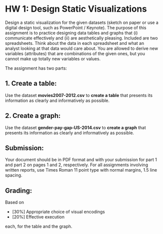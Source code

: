 # HW 1: Design Static Visualizations

Design a static visualization for the given datasets (sketch on paper or use a digital design tool, such as PowerPoint / Keynote). The purpose of this assignment is to practice designing data tables and graphs that (i) communicate effectively and (ii) are aesthetically pleasing. Included are two spreadsheets. Think about the data in each spreadsheet and what an analyst looking at that data would care about. You are allowed to derive new variables (attributes) that are combinations of the given ones, but you cannot make up totally new variables or values. 

The assignment has two parts:

## 1. Create a table:
Use the dataset **movies2007-2012.csv** to **create a table** that presents its information as clearly and informatively as possible.

## 2. Create a graph:
Use the dataset **gender-pay-gap-US-2014.csv** to **create a graph** that presents its information as clearly and informatively as possible.

## Submission:
Your document should be in PDF format and with your submission for part 1 and part 2 on pages 1 and 2, respectively. For all assignments involving written reports, use Times Roman 11 point type with normal margins, 1.5 line spacing. 

## Grading:
Based on 
- [30%] Appropriate choice of visual encodings
- [20%] Effective execution

each, for the table and the graph.